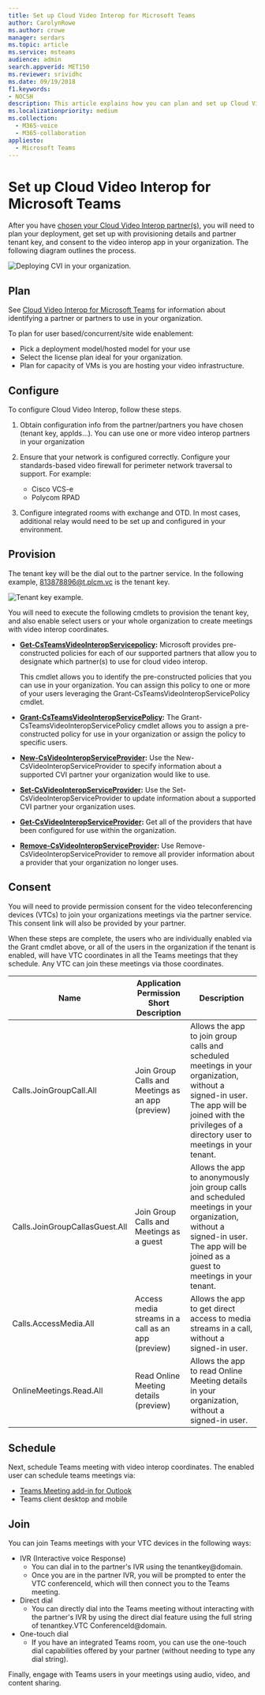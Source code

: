 ```yaml
---
title: Set up Cloud Video Interop for Microsoft Teams
author: CarolynRowe
ms.author: crowe
manager: serdars
ms.topic: article
ms.service: msteams
audience: admin
search.appverid: MET150
ms.reviewer: srividhc
ms.date: 09/19/2018
f1.keywords:
- NOCSH
description: This article explains how you can plan and set up Cloud Video Interop for users in your organization.
ms.localizationpriority: medium
ms.collection:
  - M365-voice
  - M365-collaboration
appliesto:
  - Microsoft Teams
---
```


# Set up Cloud Video Interop for Microsoft Teams

After you have [chosen your Cloud Video Interop partner(s)](cloud-video-interop.md), you will need to plan your deployment, get set up with provisioning details and partner tenant key, and consent to the video interop app in your organization. The following diagram outlines the process.

![Deploying CVI in your organization.](media/deploying-cvi.png)

## Plan

See [Cloud Video Interop for Microsoft Teams](cloud-video-interop.md) for information about identifying a partner or partners to use in your organization.

To plan for user based/concurrent/site wide enablement:

- Pick a deployment model/hosted model for your use
- Select the license plan ideal for your organization.
- Plan for capacity of VMs is you are hosting your video infrastructure.

## Configure

To configure Cloud Video Interop, follow these steps.

1. Obtain configuration info from the partner/partners you have chosen (tenant key, appIds...). You can use one or more video interop partners in your organization

2. Ensure that your network is configured correctly. Configure your standards-based video firewall for perimeter network traversal to support. For example:
    - Cisco VCS-e
    - Polycom RPAD

3. Configure integrated rooms with exchange and OTD. In most cases, additional relay would need to be set up and configured in your environment.

## Provision

The tenant key will be the dial out to the partner service. In the following example, 813878896@t.plcm.vc is the tenant key.

![Tenant key example.](media/tenant-key-example.png)

You will need to execute the following cmdlets to provision the tenant key, and also enable select users or your whole organization to create meetings with video interop coordinates.

- **[Get-CsTeamsVideoInteropServicepolicy](/powershell/module/skype/get-csteamsvideointeropservicepolicy):**
Microsoft provides pre-constructed policies for each of our supported partners that allow you to designate which partner(s) to use for cloud video interop.

    This cmdlet allows you to identify the pre-constructed policies that you can use in your organization. You can assign this policy to one or more of your users leveraging the Grant-CsTeamsVideoInteropServicePolicy cmdlet.

- **[Grant-CsTeamsVideoInteropServicePolicy](/powershell/module/skype/grant-csteamsvideointeropservicepolicy):**
The Grant-CsTeamsVideoInteropServicePolicy cmdlet allows you to assign a pre-constructed policy for use in your organization or assign the policy to specific users.

- **[New-CsVideoInteropServiceProvider](/powershell/module/skype/new-csvideointeropserviceprovider):**
Use the New-CsVideoInteropServiceProvider to specify information about a supported CVI partner your organization would like to use.

- **[Set-CsVideoInteropServiceProvider](/powershell/module/skype/set-csvideointeropserviceprovider):**
Use the Set-CsVideoInteropServiceProvider to update information about a supported CVI partner your organization uses.

- **[Get-CsVideoInteropServiceProvider](/powershell/module/skype/get-csvideointeropserviceprovider):**
Get all of the providers that have been configured for use within the organization.

- **[Remove-CsVideoInteropServiceProvider](/powershell/module/skype/remove-csvideointeropserviceprovider):**
Use Remove-CsVideoInteropServiceProvider to remove all provider information about a provider that your organization no longer uses.

## Consent

You will need to provide permission consent for the video teleconferencing devices (VTCs) to join your organizations meetings via the partner service. This consent link will also be provided by your partner.

When these steps are complete, the users who are individually enabled via the Grant cmdlet above, or all of the users in the organization if the tenant is enabled, will have VTC coordinates in all the Teams meetings that they schedule. Any VTC can join these meetings via those coordinates.

|Name|Application Permission Short Description| Description|
|---|---|---|
|Calls.JoinGroupCall.All|Join Group Calls and Meetings as an app (preview)|Allows the app to join group calls and scheduled meetings in your organization, without a signed-in user.  The app will be joined with the privileges of a directory user to meetings in your tenant.|
|Calls.JoinGroupCallasGuest.All|Join Group Calls and Meetings as a guest|Allows the app to anonymously join group calls and scheduled meetings in your organization, without a signed-in user.  The app will be joined as a guest to meetings in your tenant.|
|Calls.AccessMedia.All|Access media streams in a call as an app (preview)|Allows the app to get direct access to media streams in a call, without a signed-in user.|
|OnlineMeetings.Read.All|Read Online Meeting details (preview)|Allows the app to read Online Meeting details in your organization, without a signed-in user.|

## Schedule

Next, schedule Teams meeting with video interop coordinates. The enabled user can schedule teams meetings via:

- [Teams Meeting add-in for Outlook](outlook-add-in-authentication-policy-requirements.md)
- Teams client desktop and mobile

## Join

You can join Teams meetings with your VTC devices in the following ways:

- IVR (Interactive voice Response)
  - You can dial in to the partner's IVR using the tenantkey@domain.
  - Once you are in the partner IVR, you will be prompted to enter the VTC conferenceId, which will then connect you to the Teams meeting.
- Direct dial
  - You can directly dial into the Teams meeting without interacting with the partner's IVR by using the direct dial feature using the full string of tenantkey.VTC ConferenceId@domain.
- One-touch dial
  - If you have an integrated Teams room, you can use the one-touch dial capabilities offered by your partner (without needing to type any dial string).

Finally, engage with Teams users in your meetings using audio, video, and content sharing.
